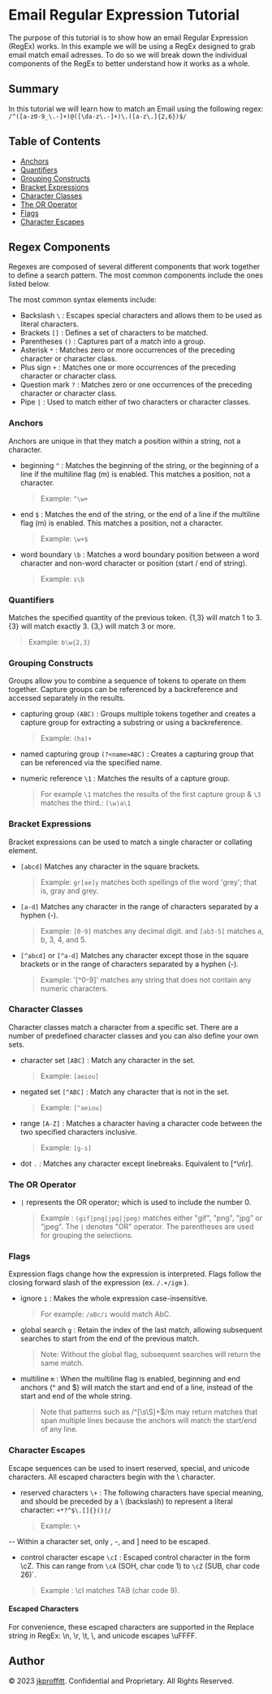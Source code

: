 # Email Regular Expression Tutorial

The purpose of this tutorial is to show how an email Regular Expression (RegEx) works. In this example we will be using a RegEx designed to grab email match email adresses. To do so we will break down the individual components of the RegEx to better understand how it works as a whole.

## Summary

In this tutorial we will learn how to match an Email using the following regex: `/^([a-z0-9_\.-]+)@([\da-z\.-]+)\.([a-z\.]{2,6})$/`

## Table of Contents

-   [Anchors](#anchors)
-   [Quantifiers](#quantifiers)
-   [Grouping Constructs](#grouping-constructs)
-   [Bracket Expressions](#bracket-expressions)
-   [Character Classes](#character-classes)
-   [The OR Operator](#the-or-operator)
-   [Flags](#flags)
-   [Character Escapes](#character-escapes)

## Regex Components

Regexes are composed of several different components that work together to define a search pattern. The most common components include the ones listed below.

The most common syntax elements include:

-   Backslash `\` : Escapes special characters and allows them to be used as literal characters.
-   Brackets `[]` : Defines a set of characters to be matched.
-   Parentheses `()` : Captures part of a match into a group.
-   Asterisk `*` : Matches zero or more occurrences of the preceding character or character class.
-   Plus sign `+` : Matches one or more occurrences of the preceding character or character class.
-   Question mark `?` : Matches zero or one occurrences of the preceding character or character class.
-   Pipe `|` : Used to match either of two characters or character classes.

### Anchors

Anchors are unique in that they match a position within a string, not a character.

-   beginning `^` : Matches the beginning of the string, or the beginning of a line if the multiline flag (m) is enabled. This matches a position, not a character.

    > Example: `^\w+`

-   end `$` : Matches the end of the string, or the end of a line if the multiline flag (m) is enabled. This matches a position, not a character.

    > Example: `\w+$`

-   word boundary `\b` : Matches a word boundary position between a word character and non-word character or position (start / end of string).

    > Example: `s\b`

### Quantifiers

Matches the specified quantity of the previous token. {1,3} will match 1 to 3. {3} will match exactly 3. {3,} will match 3 or more.

> Example: `b\w{2,3}`

### Grouping Constructs

Groups allow you to combine a sequence of tokens to operate on them together. Capture groups can be referenced by a backreference and accessed separately in the results.

-   capturing group `(ABC)` : Groups multiple tokens together and creates a capture group for extracting a substring or using a backreference.

    > Example: `(ha)+`

-   named capturing group `(?<name>ABC)` : Creates a capturing group that can be referenced via the specified name.

-   numeric reference `\1` : Matches the results of a capture group.
    > For example `\1` matches the results of the first capture group & `\3` matches the third.: `(\w)a\1`

### Bracket Expressions

Bracket expressions can be used to match a single character or collating element.

-   `[abcd]` Matches any character in the square brackets.

    > Example: `gr[ae]y` matches both spellings of the word 'grey'; that is, gray and grey.

-   `[a-d]` Matches any character in the range of characters separated by a hyphen (-).

    > Example: `[0-9]` matches any decimal digit. and `[ab3-5]` matches a, b, 3, 4, and 5.

-   `[^abcd]` or `[^a-d]` Matches any character except those in the square brackets or in the range of characters separated by a hyphen (-).

    > Example: '[^0-9]' matches any string that does not contain any numeric characters.

### Character Classes

Character classes match a character from a specific set. There are a number of predefined character classes and you can also define your own sets.

-   character set `[ABC]` : Match any character in the set.

    > Example: `[aeiou]`

-   negated set `[^ABC]` : Match any character that is not in the set.

    > Example: `[^aeiou]`

-   range `[A-Z]` : Matches a character having a character code between the two specified characters inclusive.

    > Example: `[g-s]`

-   dot `.` : Matches any character except linebreaks. Equivalent to [^\n\r].

### The OR Operator

-   `|` represents the OR operator; which is used to include the number 0.

    > Example : `(gif|png|jpg|jpeg)` matches either "gif", "png", "jpg" or "jpeg". The `|` denotes "OR" operator. The parentheses are used for grouping the selections.

### Flags

Expression flags change how the expression is interpreted. Flags follow the closing forward slash of the expression (ex. `/.+/igm` ).

-   ignore `i` : Makes the whole expression case-insensitive.

    > For example: `/aBc/i` would match AbC.

-   global search `g` : Retain the index of the last match, allowing subsequent searches to start from the end of the previous match.

    > Note: Without the global flag, subsequent searches will return the same match.

-   multiline `m` : When the multiline flag is enabled, beginning and end anchors (^ and $) will match the start and end of a line, instead of the start and end of the whole string.

    > Note that patterns such as /^[\s\S]+$/m may return matches that span multiple lines because the anchors will match the start/end of any line.

### Character Escapes

Escape sequences can be used to insert reserved, special, and unicode characters. All escaped characters begin with the \ character.

-   reserved characters `\+` : The following characters have special meaning, and should be preceded by a \ (backslash) to represent a literal character: `+*?^$\.[]{}()|/`

    > Example: `\+`

-- Within a character set, only \, -, and ] need to be escaped.

-   control character escape `\cI` : Escaped control character in the form \cZ. This can range from `\cA` (SOH, char code 1) to `\cZ` (SUB, char code 26)`.

    > Example : \cI matches TAB (char code 9).

#### Escaped Characters

For convenience, these escaped characters are supported in the Replace string in RegEx: \n, \r, \t, \\, and unicode escapes \uFFFF.

## Author

© 2023 [jkproffitt](https://github.com/jkproffitt/regex-tutorial). Confidential and Proprietary. All Rights Reserved.
